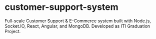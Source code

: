 # customer-support-system
Full-scale Customer Support &amp; E-Commerce system built with Node.js, Socket.IO, React, Angular, and MongoDB. Developed as ITI Graduation Project.
